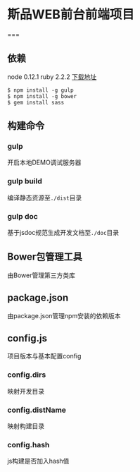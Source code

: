 # 斯品WEB前台前端项目

===

## 依赖

node 0.12.1
ruby 2.2.2 [下载地址](http://rubyinstaller.org/downloads/)

```
$ npm install -g gulp
$ npm install -g bower
$ gem install sass

```

## 构建命令

### gulp

开启本地DEMO调试服务器

### gulp build

编译静态资源至`./dist`目录

### gulp doc

基于jsdoc规范生成开发文档至`./doc`目录

## Bower包管理工具

由Bower管理第三方类库

## package.json
由package.json管理npm安装的依赖版本

## config.js

项目版本与基本配置config

### config.dirs

映射开发目录

### config.distName

映射构建目录

### config.hash

js构建是否加入hash值
